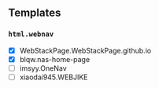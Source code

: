 ## Templates

### `html.webnav`

- [x] WebStackPage.WebStackPage.github.io
- [x] blqw.nas-home-page
- [ ] imsyy.OneNav
- [ ] xiaodai945.WEBJIKE
